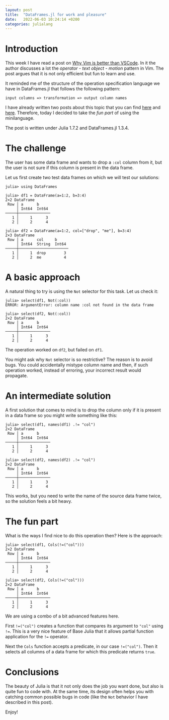 ```yaml
---
layout: post
title:  "DataFrames.jl for work and pleasure"
date:   2022-06-03 10:24:14 +0200
categories: julialang
---
```


# Introduction

This week I have read a post on [Why Vim is better than VSCode][vim].
In it the author discusses a lot the *operator - text object - motion*
pattern in Vim. The post argues that it is not only efficient but fun to
learn and use.

It reminded me of the structure of the operation specification language
we have in DataFrames.jl that follows the following pattern:
```
input columns => transformation => output column names
```

I have already written two posts about this topic that you can find
[here][p1] and [here][p2]. Therefore, today I decided to take the
*fun part* of using the minilanguage.

The post is written under Julia 1.7.2 and DataFrames.jl 1.3.4.

# The challenge

The user has some data frame and wants to drop a `:col` column from it,
but the user is not sure if this column is present in the data frame.

Let us first create two test data frames on which we will test our solutions:

```
julia> using DataFrames

julia> df1 = DataFrame(a=1:2, b=3:4)
2×2 DataFrame
 Row │ a      b
     │ Int64  Int64
─────┼──────────────
   1 │     1      3
   2 │     2      4

julia> df2 = DataFrame(a=1:2, col=["drop", "me"], b=3:4)
2×3 DataFrame
 Row │ a      col     b
     │ Int64  String  Int64
─────┼──────────────────────
   1 │     1  drop        3
   2 │     2  me          4
```

# A basic approach

A natural thing to try is using the `Not` selector for this task. Let us
check it:

```
julia> select(df1, Not(:col))
ERROR: ArgumentError: column name :col not found in the data frame

julia> select(df2, Not(:col))
2×2 DataFrame
 Row │ a      b
     │ Int64  Int64
─────┼──────────────
   1 │     1      3
   2 │     2      4
```

The operation worked on `df2`, but failed on `df1`.

You might ask why `Not` selector is so restrictive? The reason is to avoid bugs.
You could accidentally mistype column name and then, if such operation worked,
instead of erroring, your incorrect result would propagate.

# An intermediate solution

A first solution that comes to mind is to drop the column only if it is present
in a data frame so you might write something like this:

```
julia> select(df1, names(df1) .!= "col")
2×2 DataFrame
 Row │ a      b
     │ Int64  Int64
─────┼──────────────
   1 │     1      3
   2 │     2      4

julia> select(df2, names(df2) .!= "col")
2×2 DataFrame
 Row │ a      b
     │ Int64  Int64
─────┼──────────────
   1 │     1      3
   2 │     2      4
```

This works, but you need to write the name of the source data frame twice,
so the solution feels a bit heavy.

# The fun part

What is the ways I find nice to do this operation then? Here is the approach:

```
julia> select(df1, Cols(!=("col")))
2×2 DataFrame
 Row │ a      b
     │ Int64  Int64
─────┼──────────────
   1 │     1      3
   2 │     2      4

julia> select(df2, Cols(!=("col")))
2×2 DataFrame
 Row │ a      b
     │ Int64  Int64
─────┼──────────────
   1 │     1      3
   2 │     2      4
```

We are using a combo of a bit advanced features here.

First `!=("col")` creates a function that compares its argument to `"col"` using
`!=`. This is a very nice feature of Base Julia that it allows partial function
application for the `!=` operator.

Next the `Cols` function accepts a predicate, in our case `!=("col")`. Then it
selects all columns of a data frame for which this predicate returns `true`.

# Conclusions

The beauty of Julia is that it not only does the job you want done, but also is
quite fun to code with. At the same time, its design often helps you with
catching common possible bugs in code (like the `Not` behavior I have described
in this post).

Enjoy!

[vim]: https://sean-warman.medium.com/why-vim-is-better-than-vscode-d09e2355eb37
[p1]: https://bkamins.github.io/julialang/2022/05/06/minilanguage.html
[p2]: https://bkamins.github.io/julialang/2020/12/24/minilanguage.html
